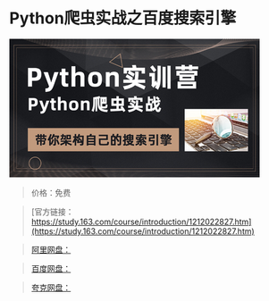 # Python爬虫实战之百度搜索引擎

![img](../../../assets/study163/free/0d7a1532f0804a6ba77a3f2893eebff1.jpg)

> 价格：免费

> [官方链接：https://study.163.com/course/introduction/1212022827.htm](https://study.163.com/course/introduction/1212022827.htm)

> [阿里网盘：]()

> [百度网盘：]()

> [夸克网盘：]()
